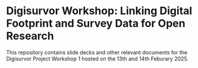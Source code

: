 # Digisurvor Workshop: Linking Digital Footprint and Survey Data for Open Research
This repository contains slide decks and other relevant documents for the Digisurvor Project Workshop 1 hosted on the 13th and 14th Feburary 2025.

